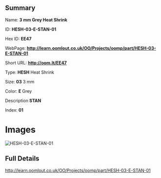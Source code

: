 

## Summary
 
Name: __3 mm Grey Heat Shrink__

ID: __HESH-03-E-STAN-01__

Hex ID: __EE47__

WebPage: __http://learn.oomlout.co.uk/OO/Projects/oomp/part/HESH-03-E-STAN-01__

Short URL: __http://oom.lt/EE47__


Type: __HESH__ Heat Shrink 

Size: __03__ 3 mm 

Color: __E__ Grey 

Description __STAN__  

Index: __01__


# Images
![HESH-03-E-STAN-01](http://oomlout.com/oomp-gen/parts/HESH-03-E-STAN-01/HESH-03-E-STAN-01_420.jpg)



## Full Details

 http://learn.oomlout.co.uk/OO/Projects/oomp/part/HESH-03-E-STAN-01














